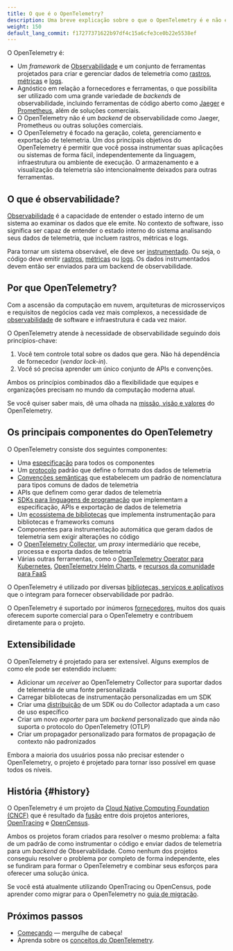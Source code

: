 ```yaml
---
title: O que é o OpenTelemetry?
description: Uma breve explicação sobre o que o OpenTelemetry é e não é.
weight: 150
default_lang_commit: f17277371622b97df4c15a6cfe3ce0b22e5538ef
---
```


O OpenTelemetry é:

- Um _framework_ de
  [Observabilidade](/docs/concepts/observability-primer/#what-is-observability)
  e um conjunto de ferramentas projetados para criar e gerenciar dados de
  telemetria como [rastros](/docs/concepts/signals/traces/),
  [métricas](/docs/concepts/signals/metrics/) e
  [logs](/docs/concepts/signals/logs/).
- Agnóstico em relação a fornecedores e ferramentas, o que possibilita ser
  utilizado com uma grande variedade de _backends_ de observabilidade, incluindo
  ferramentas de código aberto como [Jaeger](https://www.jaegertracing.io/) e
  [Prometheus](https://prometheus.io/), além de soluções comerciais.
- O OpenTelemetry não é um _backend_ de observabilidade como Jaeger, Prometheus
  ou outras soluções comerciais.
- O OpenTelemetry é focado na geração, coleta, gerenciamento e exportação de
  telemetria. Um dos principais objetivos do OpenTelemetry é permitir que você
  possa instrumentar suas aplicações ou sistemas de forma fácil,
  independentemente da linguagem, infraestrutura ou ambiente de execução. O
  armazenamento e a visualização da telemetria são intencionalmente deixados
  para outras ferramentas.

## O que é observabilidade?

[Observabilidade](/docs/concepts/observability-primer/#what-is-observability) é
a capacidade de entender o estado interno de um sistema ao examinar os dados que
ele emite. No contexto de software, isso significa ser capaz de entender o
estado interno do sistema analisando seus dados de telemetria, que incluem
rastros, métricas e logs.

Para tornar um sistema observável, ele deve ser
[instrumentado](/docs/concepts/instrumentation). Ou seja, o código deve emitir
[rastros](/docs/concepts/signals/traces/),
[métricas](/docs/concepts/signals/metrics/) ou
[logs](/docs/concepts/signals/logs/). Os dados instrumentados devem então ser
enviados para um backend de observabilidade.

## Por que OpenTelemetry?

Com a ascensão da computação em nuvem, arquiteturas de microsserviços e
requisitos de negócios cada vez mais complexos, a necessidade de
[observabilidade](/docs/concepts/observability-primer/#what-is-observability) de
software e infraestrutura é cada vez maior.

O OpenTelemetry atende à necessidade de observabilidade seguindo dois
princípios-chave:

1. Você tem controle total sobre os dados que gera. Não há dependência de
   fornecedor (_vendor lock-in_).
2. Você só precisa aprender um único conjunto de APIs e convenções.

Ambos os princípios combinados dão a flexibilidade que equipes e organizações
precisam no mundo da computação moderna atual.

Se você quiser saber mais, dê uma olhada na
[missão, visão e valores](/community/mission/) do OpenTelemetry.

## Os principais componentes do OpenTelemetry

O OpenTelemetry consiste dos seguintes componentes:

- Uma [especificação](/docs/specs/otel) para todos os componentes
- Um [protocolo](/docs/specs/otlp/) padrão que define o formato dos dados de
  telemetria
- [Convenções semânticas](/docs/specs/semconv/) que estabelecem um padrão de
  nomenclatura para tipos comuns de dados de telemetria
- APIs que definem como gerar dados de telemetria
- [SDKs para linguagens de programação](/docs/languages) que implementam a
  especificação, APIs e exportação de dados de telemetria
- Um [ecossistema de bibliotecas](/ecosystem/registry) que implementa
  instrumentação para bibliotecas e frameworks comuns
- Componentes para instrumentação automática que geram dados de telemetria sem
  exigir alterações no código
- O [OpenTelemetry Collector](/docs/collector), um _proxy_ intermediário que
  recebe, processa e exporta dados de telemetria
- Várias outras ferramentas, como o
  [OpenTelemetry Operator para Kubernetes](/docs/kubernetes/operator/),
  [OpenTelemetry Helm Charts](/docs/kubernetes/helm/), e
  [recursos da comunidade para FaaS](/docs/faas/)

O OpenTelemetry é utilizado por diversas
[bibliotecas, serviços e aplicativos](/ecosystem/integrations/) que o integram
para fornecer observabilidade por padrão.

O OpenTelemetry é suportado por inúmeros [fornecedores](/ecosystem/vendors/),
muitos dos quais oferecem suporte comercial para o OpenTelemetry e contribuem
diretamente para o projeto.

## Extensibilidade

O OpenTelemetry é projetado para ser extensível. Alguns exemplos de como ele
pode ser estendido incluem:

- Adicionar um _receiver_ ao OpenTelemetry Collector para suportar dados de
  telemetria de uma fonte personalizada
- Carregar bibliotecas de instrumentação personalizadas em um SDK
- Criar uma [distribuição](/docs/concepts/distributions/) de um SDK ou do
  Collector adaptada a um caso de uso específico
- Criar um novo _exporter_ para um _backend_ personalizado que ainda não suporta
  o protocolo do OpenTelemetry (OTLP)
- Criar um propagador personalizado para formatos de propagação de contexto não
  padronizados

Embora a maioria dos usuários possa não precisar estender o OpenTelemetry, o
projeto é projetado para tornar isso possível em quase todos os níveis.

## História {#history}

O OpenTelemetry é um projeto da
[Cloud Native Computing Foundation (CNCF)](https://www.cncf.io) que é resultado
da [fusão] entre dois projetos anteriores, [OpenTracing](https://opentracing.io)
e [OpenCensus](https://opencensus.io).

Ambos os projetos foram criados para resolver o mesmo problema: a falta de um
padrão de como instrumentar o código e enviar dados de telemetria para um
_backend_ de Observabilidade. Como nenhum dos projetos conseguiu resolver o
problema por completo de forma independente, eles se fundiram para formar o
OpenTelemetry e combinar seus esforços para oferecer uma solução única.

Se você está atualmente utilizando OpenTracing ou OpenCensus, pode aprender como
migrar para o OpenTelemetry no [guia de migração](/docs/migration/).

[fusão]:
  https://www.cncf.io/blog/2019/05/21/a-brief-history-of-opentelemetry-so-far/

## Próximos passos

- [Começando](/docs/getting-started/) &mdash; mergulhe de cabeça!
- Aprenda sobre os [conceitos do OpenTelemetry](/docs/concepts/).
